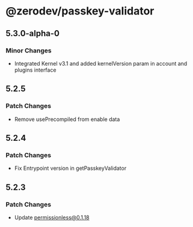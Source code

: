 # @zerodev/passkey-validator

## 5.3.0-alpha-0

### Minor Changes

- Integrated Kernel v3.1 and added kernelVersion param in account and plugins interface

## 5.2.5

### Patch Changes

- Remove usePrecompiled from enable data

## 5.2.4

### Patch Changes

- Fix Entrypoint version in getPasskeyValidator

## 5.2.3

### Patch Changes

- Update permissionless@0.1.18
